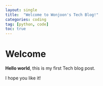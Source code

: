 ```yaml
---
layout: single
title:  "Welcome to Wonjoon's Tech Blog!"
categories: coding
tag: [python, code]
toc: true
---
```


# Welcome

**Hello world**, this is my first Tech blog post.

I hope you like it!
